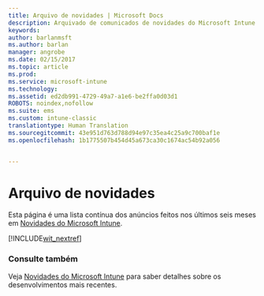 ```yaml
---
title: Arquivo de novidades | Microsoft Docs
description: Arquivado de comunicados de novidades do Microsoft Intune
keywords: 
author: barlanmsft
ms.author: barlan
manager: angrobe
ms.date: 02/15/2017
ms.topic: article
ms.prod: 
ms.service: microsoft-intune
ms.technology: 
ms.assetid: ed2db991-4729-49a7-a1e6-be2ffa0d03d1
ROBOTS: noindex,nofollow
ms.suite: ems
ms.custom: intune-classic
translationtype: Human Translation
ms.sourcegitcommit: 43e951d763d788d94e97c35ea4c25a9c700baf1e
ms.openlocfilehash: 1b1775507b454d45a673ca30c1674ac54b92a056


---
```

# <a name="whats-new-archive"></a>Arquivo de novidades

Esta página é uma lista contínua dos anúncios feitos nos últimos seis meses em [Novidades do Microsoft Intune](whats-new-in-microsoft-intune.md).

[!INCLUDE[wit_nextref](../includes/whats-new-last-six-months.md)]

### <a name="see-also"></a>Consulte também
Veja [Novidades do Microsoft Intune](whats-new-in-microsoft-intune.md) para saber detalhes sobre os desenvolvimentos mais recentes.



<!--HONumber=Feb17_HO1-->


